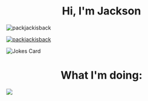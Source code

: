 <h1 align="center">Hi, I'm Jackson</h1>

<p align="left"> <img src="https://komarev.com/ghpvc/?username=packjackisback&label=Profile%20views&color=0e75b6&style=plastic" alt="packjackisback" /> </p>

<p align="left"> <a href="https://github.com/ryo-ma/github-profile-trophy"><img src="https://github-profile-trophy.vercel.app/?username=packjackisback" alt="packjackisback" /></a> </p>




<img src="https://readme-jokes.vercel.app/api" alt="Jokes Card" />


<h1 align="center">What I'm doing:</h1>

<img src="https://spotify-github-profile.vercel.app/api/view.svg?uid=31bckvdwodxqi2swdf2skkkv6hum&redirect=true][https://spotify-github-profile.vercel.app/api/view.svg?uid=31bckvdwodxqi2swdf2skkkv6hum&cover_image=true&theme=novatorem&show_offline=false&background_color=121212&interchange=true&bar_color=53b14f&bar_color_cover=true"/>
